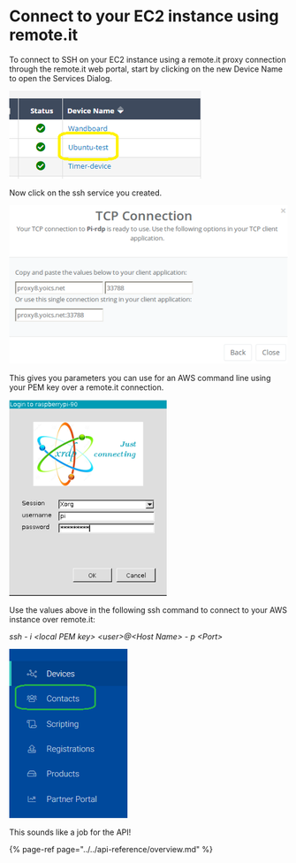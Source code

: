 # Connect to your EC2 instance using remote.it

To connect to SSH on your EC2 instance using a remote.it proxy connection through the remote.it web portal, start by clicking on the new Device Name to open the Services Dialog.

![](../../.gitbook/assets/image%20%2821%29.png)

Now click on the ssh service you created.

![](../../.gitbook/assets/image%20%28307%29.png)

This gives you parameters you can use for an AWS command line using your PEM key over a remote.it connection.

![](../../.gitbook/assets/image%20%28216%29.png)

Use the values above in the following ssh command to connect to your AWS instance over remote.it:

_ssh - i &lt;local PEM key&gt; &lt;user&gt;@&lt;Host Name&gt; - p &lt;Port&gt;_

![](../../.gitbook/assets/image%20%28427%29.png)

This sounds like a job for the API!

{% page-ref page="../../api-reference/overview.md" %}


